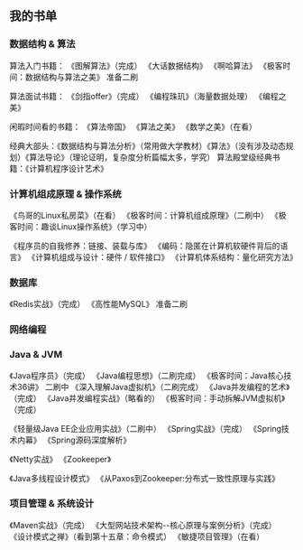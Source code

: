 ## 我的书单 #################################################################
### 数据结构 & 算法
算法入门书籍：
《图解算法》（完成）
《大话数据结构》
《啊哈算法》
《极客时间：数据结构与算法之美》 准备二刷

算法面试书籍：
《剑指offer》（完成）
《编程珠玑》（海量数据处理）
《编程之美》

闲暇时间看的书籍：
《算法帝国》
《算法之美》
《数学之美》（在看）

经典大部头：《数据结构与算法分析》（常用做大学教材）《算法》（没有涉及动态规划）《算法导论》（理论证明，复杂度分析篇幅太多，学究）
算法殿堂级经典书籍：《计算机程序设计艺术》

### 计算机组成原理 & 操作系统
《鸟哥的Linux私房菜》（在看）
《极客时间：计算机组成原理》（二刷中）
《极客时间：趣谈Linux操作系统》（学习中）

《程序员的自我修养：链接、装载与库》
《编码：隐匿在计算机软硬件背后的语言》
《计算机组成与设计：硬件 / 软件接口》
《计算机体系结构：量化研究方法》

### 数据库
《Redis实战》（完成）
《高性能MySQL》 准备二刷

### 网络编程

### Java & JVM
《Java程序员》（完成）
《Java编程思想》（二刷完成）
《极客时间：Java核心技术36讲》 二刷中
《深入理解Java虚拟机》（二刷完成）
《Java并发编程的艺术》（完成）
《Java并发编程实战》（略看的）
《极客时间：手动拆解JVM虚拟机》（完成）

《轻量级Java EE企业应用实战》（二刷中）
《Spring实战》（完成）
《Spring技术内幕》
《Spring源码深度解析》

《Netty实战》 
《Zookeeper》

《Java多线程设计模式》
《从Paxos到Zookeeper:分布式一致性原理与实践》

### 项目管理 & 系统设计
《Maven实战》（完成）
《大型网站技术架构--核心原理与案例分析》（完成）
《设计模式之禅》（看到第十五章：命令模式）
《敏捷项目管理》（在看）




